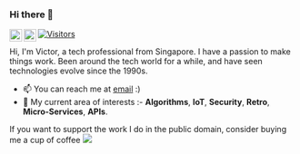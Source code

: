 ### Hi there 👋

<!--
**vtancs/vtancs** is a ✨ _special_ ✨ repository because its `README.md` (this file) appears on your GitHub profile.

Here are some ideas to get you started:

- 🔭 I’m currently working on ...
- 🌱 I’m currently learning ...
- 👯 I’m looking to collaborate on ...
- 🤔 I’m looking for help with ...
- 💬 Ask me about ...
- 📫 How to reach me: ...
- 😄 Pronouns: ...
- ⚡ Fun fact: ...
-->

<a href="https://www.instagram.com/vtancs/">
  <img align="left" alt="Victor's Instagram" width="22px" src="https://raw.githubusercontent.com/hussainweb/hussainweb/main/icons/instagram.png" />
</a>
<a href="https://www.linkedin.com/in/victortan/">
  <img align="left" alt="Victor's LinkedIN" width="22px" src="https://raw.githubusercontent.com/peterthehan/peterthehan/master/assets/linkedin.svg" />
</a>

[![Visitors](https://api.visitorbadge.io/api/visitors?path=https%3A%2F%2Fgithub.com%2Fvtancs&labelColor=%23ff8a65&countColor=%23263759)](https://visitorbadge.io/status?path=https%3A%2F%2Fgithub.com%2Fvtancs)
<br />

Hi, I'm Victor, a tech professional from Singapore. I have a passion to make things work. Been around the tech world for a while, and have seen technologies evolve since the 1990s.

- 📫 You can reach me at [email](mailto:vtancs@gmail.com) :)
- 💬 My current area of interests :- **Algorithms**, **IoT**, **Security**, **Retro**, **Micro-Services**, **APIs**.

If you want to support the work I do in the public domain, consider buying me a cup of coffee
<a href="https://www.buymeacoffee.com/vtancs">
  <img src="https://img.shields.io/badge/Buy%20me%20a%20-coffee-ff5f5f?style=flat-square&logo=buy-me-a-coffee">
</a>

